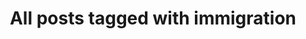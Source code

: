 ---
layout: tag
title: "All posts tagged with immigration"
permalink: /weblog/tags/immigration/
taxonomy: immigration
---